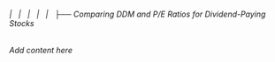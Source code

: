 ###### |   |   |   |   |   ├── Comparing DDM and P/E Ratios for Dividend-Paying Stocks

*Add content here*